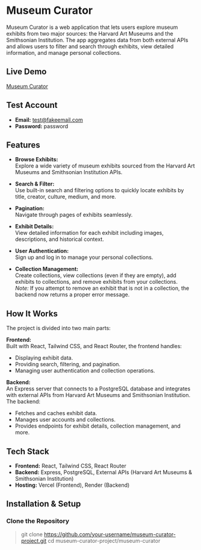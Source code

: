 # Museum Curator

Museum Curator is a web application that lets users explore museum exhibits from two major sources: the Harvard Art Museums and the Smithsonian Institution. The app aggregates data from both external APIs and allows users to filter and search through exhibits, view detailed information, and manage personal collections.

## Live Demo

[Museum Curator](https://museum-curator-project-lmmq.vercel.app/)

## Test Account

- **Email:** test@fakeemail.com  
- **Password:** password

## Features

- **Browse Exhibits:**  
  Explore a wide variety of museum exhibits sourced from the Harvard Art Museums and Smithsonian Institution APIs.

- **Search & Filter:**  
  Use built-in search and filtering options to quickly locate exhibits by title, creator, culture, medium, and more.

- **Pagination:**  
  Navigate through pages of exhibits seamlessly.

- **Exhibit Details:**  
  View detailed information for each exhibit including images, descriptions, and historical context.

- **User Authentication:**  
  Sign up and log in to manage your personal collections.

- **Collection Management:**  
  Create collections, view collections (even if they are empty), add exhibits to collections, and remove exhibits from your collections.  
  *Note:* If you attempt to remove an exhibit that is not in a collection, the backend now returns a proper error message.

## How It Works

The project is divided into two main parts:

**Frontend:**  
Built with React, Tailwind CSS, and React Router, the frontend handles:
- Displaying exhibit data.
- Providing search, filtering, and pagination.
- Managing user authentication and collection operations.

**Backend:**  
An Express server that connects to a PostgreSQL database and integrates with external APIs from Harvard Art Museums and Smithsonian Institution. The backend:
- Fetches and caches exhibit data.
- Manages user accounts and collections.
- Provides endpoints for exhibit details, collection management, and more.

## Tech Stack

- **Frontend:** React, Tailwind CSS, React Router
- **Backend:** Express, PostgreSQL, External APIs (Harvard Art Museums & Smithsonian Institution)
- **Hosting:** Vercel (Frontend), Render (Backend)

## Installation & Setup

### Clone the Repository

>git clone https://github.com/your-username/museum-curator-project.git
>cd museum-curator-project/museum-curator


